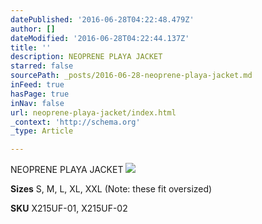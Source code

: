 ```yaml
---
datePublished: '2016-06-28T04:22:48.479Z'
author: []
dateModified: '2016-06-28T04:22:44.137Z'
title: ''
description: NEOPRENE PLAYA JACKET
starred: false
sourcePath: _posts/2016-06-28-neoprene-playa-jacket.md
inFeed: true
hasPage: true
inNav: false
url: neoprene-playa-jacket/index.html
_context: 'http://schema.org'
_type: Article

---
```

NEOPRENE PLAYA JACKET
![](https://the-grid-user-content.s3-us-west-2.amazonaws.com/80cbce4a-8208-446c-89f7-7eaa77b8d264.jpg)

**Sizes** S, M, L, XL, XXL (Note: these fit oversized)

**SKU** X215UF-01, X215UF-02